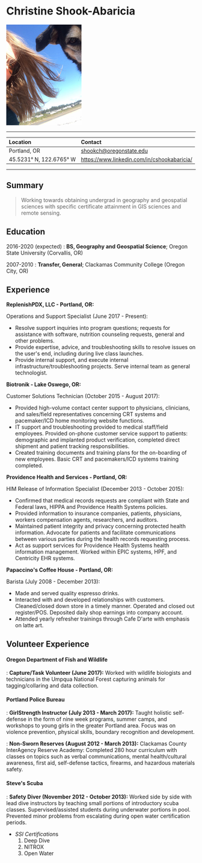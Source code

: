 # 	Christine Shook-Abaricia 

<img src="https://raw.githubusercontent.com/cshookabaricia/cshookabaricia.github.io/master/picture.jpg" width="200px">

-------------------     ----------------------------
| Location                | Contact                                     |
| :---------------------- | :------------------------------------------ |
| Portland, OR            | shookch@oregonstate.edu                     |
| 45.5231° N, 122.6765° W | https://www.linkedin.com/in/cshookabaricia/ |

-------------------     ----------------------------

## Summary

> Working towards obtaining undergrad in geography and geospatial sciences with specific certificate attainment in GIS sciences and remote sensing. 

Education
---------

2016-2020 (expected)
:   **BS, Geography and Geospatial Science**; Oregon State University (Corvallis, OR)

2007-2010
:   **Transfer, General**; Clackamas Community College (Oregon City, OR)

Experience
----------

**ReplenishPDX, LLC - Portland, OR:**

Operations and Support Specialist (June 2017 - Present):

* Resolve support inquiries into program questions; requests for assistance with software, nutrition counseling requests, general and other problems. 
* Provide expertise, advice, and troubleshooting skills to resolve issues on the user's end, including during live class launches. 
* Provide internal support, and execute internal infrastructure/troubleshooting projects. Serve internal team as general technologist.

**Biotronik - Lake Oswego, OR:**

Customer Solutions Technician (October 2015 - August 2017):

- Provided high-volume contact center support to physicians, clinicians, and sales/field representatives concerning CRT systems and pacemaker/ICD home monitoring website functions. 
- IT support and troubleshooting provided to medical staff/field employees. Provided on-phone customer service support to patients: demographic and implanted product verification, completed direct shipment and patient tracking responsibilities. 
- Created training documents and training plans for the on-boarding of new employees. Basic CRT and pacemakers/ICD systems training completed. 

**Providence Health and Services - Portland, OR:**

HIM Release of Information Specialist (December 2013 - October 2015):

- Confirmed that medical records requests are compliant with State and Federal laws, HIPPA and Providence Health Systems policies. 
- Provided information to insurance companies, patients, physicians, workers compensation agents, researchers, and auditors. 
- Maintained patient integrity and privacy concerning protected health information. Advocate for patients and facilitate communications between various parties during the health records requesting process. 
- Act as support services for Providence Health Systems health information management. Worked within EPIC systems, HPF, and Centricity EHR systems. 

**Papaccino's Coffee House - Portland, OR:**

Barista (July 2008 - December 2013):

- Made and served quality espresso drinks. 
- Interacted with and developed relationships with customers. Cleaned/closed down store in a timely manner. Operated and closed out register/POS. Deposited daily shop earnings into company account.
- Attended yearly refresher trainings through Cafe D'arte with emphasis on latte art. 

Volunteer Experience
--------------------

#### Oregon Department of Fish and Wildlife

:   **Capture/Task Volunteer (June 2017):** Worked with wildlife biologists and technicians in the Umpqua National Forest capturing animals for tagging/collaring and data collection.

#### Portland Police Bureau

:   **GirlStrength Instructor (July 2013 - March 2017):** Taught holistic self-defense in the form of nine week programs, summer camps, and workshops to young girls in the greater Portland area. Focus was on violence prevention, physical skills, boundary recognition and development.

:   **Non-Sworn Reserves (August 2012 - March 2013):** Clackamas County Inter­Agency Reserve Academy: Completed 280 hour curriculum with classes on topics such as verbal communications, mental health/cultural awareness, first aid, self-­defense tactics, firearms, and hazardous materials safety.

#### Steve's Scuba

:   **Safety Diver (November 2012 - October 2013):** Worked side by side with lead dive instructors by teaching small portions of introductory scuba classes. Supervised/assisted students during underwater portions in pool. Prevented minor problems from escalating during open water certification periods. 

- *SSI Certification*s
  1. Deep Dive
  2. NITROX
  3. Open Water 
